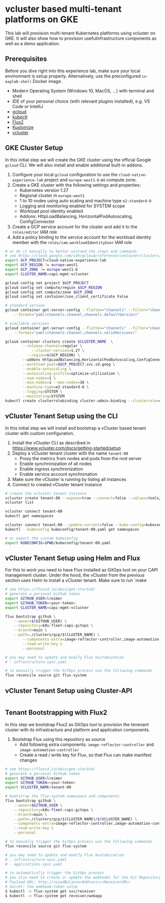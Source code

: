 # vcluster based multi-tenant platforms on GKE

This lab will provision multi-tenant Kubernetes platforms using vcluster on GKE.
It will also show how to provision usefulinfrastructure components as well
as a demo application.

## Prerequisites

Before you dive right into this experience lab, make sure your local environment is setup properly. Alternatively, use the preconfigured `cn-explab-shell` Docker image.

- Modern Operating System (Windows 10, MacOS, ...) with terminal and shell
- IDE of your personal choice (with relevant plugins installed), e.g. VS Code or IntelliJ
- [gcloud](https://cloud.google.com/sdk/docs/install)
- [kubectl](https://kubernetes.io/docs/tasks/tools/)
- [Flux2](https://fluxcd.io/flux/cmd/)
- [Kustomize](https://kustomize.io)
- [vcluster](https://www.vcluster.com/docs/getting-started/setup)

## GKE Cluster Setup

In this initial step we will create the GKE cluster using the official Google `gcloud` CLI. We will also
install and enable additional built-in addons.

1. Configure your local `gcloud` configuration to use the `cloud-native-experience-lab` project and `europe-west1-b` as compute zone.
2. Create a GKE cluster with the following settings and properties:
   - Kubernetes version 1.27
   - Regional cluster in `europe-west1`
   - 1 to 10 nodes using auto scaling and machine type `e2-standard-8`
   - Logging and monitoring enabled for SYSTEM scope
   - Workload pool identity enabled
   - Addons: HttpLoadBalancing, HorizontalPodAutoscaling, ConfigConnector
3. Create a GCP service account for the cluster and add it to the `roles/editor` IAM role
4. Add a policy binding to the service account for the workload identity member with the `roles/iam.workloadIdentityUser` IAM role

```bash
# or do it manually to better unstand the steps and commands
# see https://cloud.google.com/sdk/gcloud/reference/container/clusters/create
export GCP_PROJECT=cloud-native-experience-lab
export GCP_REGION ?= europe-west1
export GCP_ZONE ?= europe-west1-b
export CLUSTER_NAME=capi-mgmt-vcluster

gcloud config set project $GCP_PROJECT
gcloud config set compute/region $GCP_REGION
gcloud config set compute/zone $GCP_ZONE
gcloud config set container/use_client_certificate False

# standard version
gcloud container get-server-config --flatten="channels" --filter="channels.channel=REGULAR" \
    --format="yaml(channels.channel,channels.defaultVersion)"

# available versions
gcloud container get-server-config --flatten="channels" --filter="channels.channel=REGULAR" \
    --format="yaml(channels.channel,channels.validVersions)"

gcloud container clusters create $CLUSTER_NAME  \
        --release-channel=regular \
		    --cluster-version=1.27 \
  		  --region=$(GCP_REGION) \ 
        --addons HttpLoadBalancing,HorizontalPodAutoscaling,ConfigConnector \
        --workload-pool=$GCP_PROJECT.svc.id.goog \
        --enable-autoscaling \
        --autoscaling-profile=optimize-utilization \
        --num-nodes=1 \
        --min-nodes=1 --max-nodes=10 \
        --machine-type=e2-standard-8 \
        --logging=SYSTEM \
        --monitoring=SYSTEM
kubectl create clusterrolebinding cluster-admin-binding --clusterrole=cluster-admin --user=`gcloud config get-value core/account`
```

## vCluster Tenant Setup using the CLI

In this initial step we will install and bootstrap a vCluster based tenant cluster with custom configuration.

1. Install the vCluster CLI as described in https://www.vcluster.com/docs/getting-started/setup
2. Deploy a vCluster tenant cluster with the name `tenant-00`
    - Proxy the metrics from nodes and pods from the root server
    - Enable synchronization of all nodes
    - Enable ingress synchronization
    - Enable service account synchronation
3. Make sure the vCluster is running by listing all instances
3. Connect to created vCluster tenant instance

```bash
# create the vcluster tenant instance
vcluster create tenant-00 --expose=true --connect=false --values=tools/vcluster-values.yaml
vcluster list

vcluster connect tenant-00
kubectl get namespaces

vcluster connect tenant-00 --update-current=false --kube-config=kubeconfig/tenant-00.yaml
kubectl --kubeconfig kubeconfig/tenant-00.yaml get namespaces

# or export the custom kubeconfig
export KUBECONFIG=$PWD/kubeconfig/tenant-00.yaml
```

## vCluster Tenant Setup using Helm and Flux

For this to work you need to have Flux installed as GitOps tool on your CAPI management cluster. Under the hood, 
the vCluster from the previous section uses Helm to install a vCluster tenant. Make sure to run `make 

```bash
# see https://fluxcd.io/docs/get-started/
# generate a personal Github token
export GITHUB_USER=lreimer
export GITHUB_TOKEN=<your-token>
export CLUSTER_NAME=capi-mgmt-vcluster

flux bootstrap github \
    --owner=$(GITHUB_USER) \
    --repository=k8s-fleet-capi-gitops \
    --branch=main \
    --path=./clusters/gcp/$(CLUSTER_NAME) \
		--components-extra=image-reflector-controller,image-automation-controller \
		--read-write-key \
		--personal

# you may need to update and modify Flux kustomization
# - infrastructure-sync.yaml

# to manually trigger the GitOps process use the following commands
flux reconcile source git flux-system
```


## vCluster Tenant Setup using Cluster-API

```

```


## Tenant Bootstrapping with Flux2

In this step we bootstrap Flux2 as GitOps tool to provision the tenenant cluster with its infrastracture and platform and application components.

1. Bootstrap Flux using this repository as source
    - Add following extra components: `image-reflector-controller` and `image-automation-controller`
    - Create a read / write key for Flux, so that Flux can make manifest changes

```bash
# see https://fluxcd.io/docs/get-started/
# generate a personal Github token
export GITHUB_USER=lreimer
export GITHUB_TOKEN=<your-token>
export VCLUSTER_NAME=tenant-00

# bootstrap the flux-system namespace and components
flux bootstrap github \
    --owner=$GITHUB_USER \
    --repository=k8s-fleet-capi-gitops \
    --branch=main \
    --path=./clusters/gcp/$(CLUSTER_NAME)/$(VCLUSTER_NAME) \
    --components-extra=image-reflector-controller,image-automation-controller \
    --read-write-key \
    --personal

# to manually trigger the GitOps process use the following commands
flux reconcile source git flux-system

# you may need to update and modify Flux kustomization
# - infrastructure-sync.yaml
# - applications-sync.yaml

# to automatically trigger the GitOps process 
# you also need to create or update the webhooks for the Git Repository
# Payload URL: http://<LoadBalancerAddress>/<ReceiverURL>
# Secret: the webhook-token value
$ kubectl -n flux-system get svc/receiver
$ kubectl -n flux-system get receiver/webapp
```
